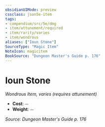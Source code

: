 ```yaml
---
obsidianUIMode: preview
cssclass: json5e-item
tags:
- compendium/src/5e/dmg
- item/attunement/required
- item/rarity/varies
- item/wondrous
aliases: ["Ioun Stone"]
SourceType: "Magic Item"
NoteIcon: magicitem
BookSource: "Dungeon Master's Guide p. 176"
---
```

# Ioun Stone
*Wondrous Item, varies (requires attunement)*  

- **Cost**: ⏤
- **Weight**: ⏤

*Source: Dungeon Master's Guide p. 176*